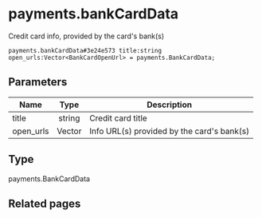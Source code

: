 # payments.bankCardData
Credit card info, provided by the card's bank(s)

```
payments.bankCardData#3e24e573 title:string open_urls:Vector<BankCardOpenUrl> = payments.BankCardData;
```

## Parameters
| Name | Type | Description |
| ---- | :----: | ----------- |
| title | string | Credit card title |
| open_urls | Vector<BankCardOpenUrl> | Info URL(s) provided by the card's bank(s) |


## Type
payments.BankCardData

## Related pages
